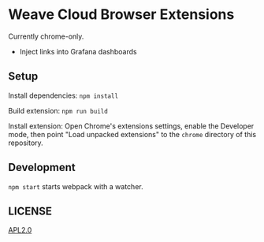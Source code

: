 # Weave Cloud Browser Extensions

Currently chrome-only.

* Inject links into Grafana dashboards

## Setup

Install dependencies: `npm install`

Build extension: `npm run build`

Install extension: Open Chrome's extensions settings, enable the Developer mode,
then point "Load unpacked extensions" to the `chrome` directory of this repository.

## Development

`npm start` starts webpack with a watcher.


## LICENSE

[APL2.0](LICENSE)
